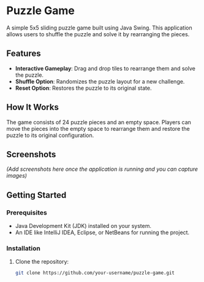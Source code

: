 # Puzzle Game

A simple 5x5 sliding puzzle game built using Java Swing. This application allows users to shuffle the puzzle and solve it by rearranging the pieces.

## Features

- **Interactive Gameplay**: Drag and drop tiles to rearrange them and solve the puzzle.
- **Shuffle Option**: Randomizes the puzzle layout for a new challenge.
- **Reset Option**: Restores the puzzle to its original state.

## How It Works

The game consists of 24 puzzle pieces and an empty space. Players can move the pieces into the empty space to rearrange them and restore the puzzle to its original configuration.

## Screenshots

*(Add screenshots here once the application is running and you can capture images)*

## Getting Started

### Prerequisites

- Java Development Kit (JDK) installed on your system.
- An IDE like IntelliJ IDEA, Eclipse, or NetBeans for running the project.

### Installation

1. Clone the repository:

   ```bash
   git clone https://github.com/your-username/puzzle-game.git
